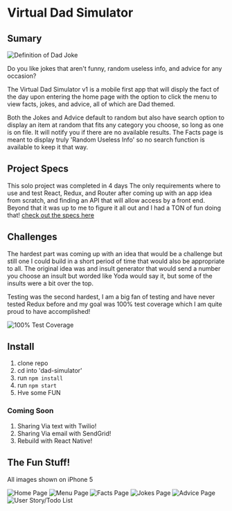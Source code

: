 # Virtual Dad Simulator

## Sumary

![Definition of Dad Joke](https://github.com/Nathan-Froeh/Dad-Simulator/blob/master/src/images/dad-joke-definition.png)

Do you like jokes that aren't funny, random useless info, and advice for any occasion?

The Virtual Dad Simulator v1 is a mobile first app that will disply the fact of the day upon entering the home page with the option to click the menu to view facts, jokes, and advice, all of which are Dad themed.

Both the Jokes and Advice default to random but also have search option to display an item at random that fits any category you choose, so long as one is on file. It will notify you if there are no available results.
The Facts page is meant to display truly 'Random Useless Info' so no search function is available to keep it that way.


## Project Specs

This solo project was completed in 4 days
The only requirements where to use and test React, Redux, and Router after coming up with an app idea from scratch, and finding an API that will allow access by a front end.
Beyond that it was up to me to figure it all out and I had a TON of fun doing that!
[check out the specs here](https://frontend.turing.io/projects/binary-challenge.html)

## Challenges

The hardest part was coming up with an idea that would be a challenge but still one I could build in a short period of time that would also be appropriate to all. The original idea was and insult generator that would send a number you choose an insult but worded like Yoda would say it, but some of the insults were a bit over the top.

Testing was the second hardest, I am a big fan of testing and have never tested Redux before and my goal was 100% test coverage which I am quite proud to have accomplished!

![100% Test Coverage](https://github.com/Nathan-Froeh/Dad-Simulator/blob/master/src/images/100%25-test-coverage.png)

## Install
1. clone repo
2. cd into 'dad-simulator'
3. run ```npm install``` 
4. run ```npm start```
5. Hve some FUN

### Coming Soon
 
1. Sharing Via text with Twilio!
2. Sharing Via email with SendGrid!
3. Rebuild with React Native!

## The Fun Stuff!
All images shown on iPhone 5

![Home Page](https://github.com/Nathan-Froeh/Dad-Simulator/blob/master/src/images/home-page.png)
![Menu Page](https://github.com/Nathan-Froeh/Dad-Simulator/blob/master/src/images/menu-page.png)
![Facts Page](https://github.com/Nathan-Froeh/Dad-Simulator/blob/master/src/images/random-fact.png)
![Jokes Page](https://github.com/Nathan-Froeh/Dad-Simulator/blob/master/src/images/random-joke.png)
![Advice Page](https://github.com/Nathan-Froeh/Dad-Simulator/blob/master/src/images/life-advice.png)
![User Story/Todo List](https://github.com/Nathan-Froeh/Dad-Simulator/blob/master/src/images/Story.png)
